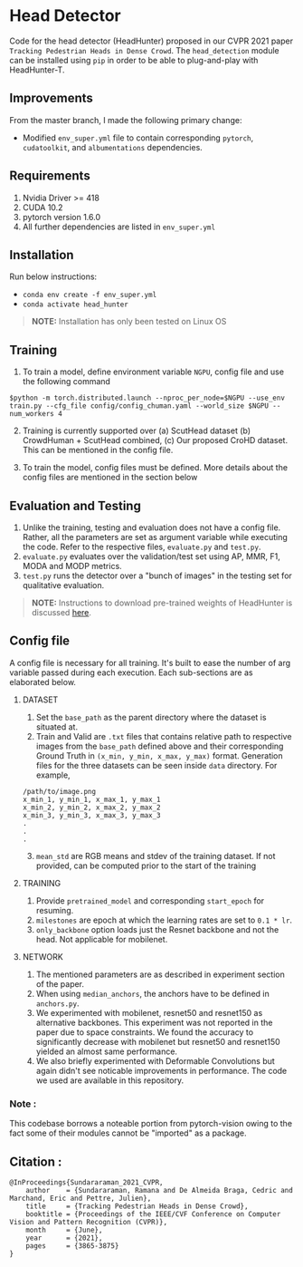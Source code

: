 # Head Detector

Code for the head detector (HeadHunter) proposed in our CVPR 2021 paper `Tracking Pedestrian Heads in Dense Crowd`. The `head_detection` module can be installed using `pip` in order to be able to plug-and-play with HeadHunter-T.

## Improvements

From the master branch, I made the following primary change:

* Modified `env_super.yml` file to contain corresponding `pytorch`, `cudatoolkit`, and `albumentations` dependencies.

## Requirements

1. Nvidia Driver >= 418
2. CUDA 10.2 
3. pytorch version 1.6.0
4. All further dependencies are listed in `env_super.yml`

## Installation

Run below instructions:

* `conda env create -f env_super.yml`
* `conda activate head_hunter`

> **NOTE:** Installation has only been tested on Linux OS 

## Training

1. To train a model, define environment variable `NGPU`, config file and use the following command

``` $python -m torch.distributed.launch --nproc_per_node=$NGPU --use_env train.py --cfg_file config/config_chuman.yaml --world_size $NGPU --num_workers 4 ```

2. Training is currently supported over (a) ScutHead dataset (b) CrowdHuman + ScutHead combined, (c) Our proposed CroHD dataset. This can be mentioned in the config file. 

3. To train the model, config files must be defined. More details about the config files are mentioned in the section below

## Evaluation and Testing

1. Unlike the training, testing and evaluation does not have a config file. Rather, all the parameters are set as argument variable while executing the code. Refer to the respective files, `evaluate.py` and `test.py`.
2. `evaluate.py` evaluates over the validation/test set using AP, MMR, F1, MODA and MODP metrics. 
3. `test.py` runs the detector over a "bunch of images" in the testing set for qualitative evaluation.

> **NOTE:** Instructions to download pre-trained weights of HeadHunter is discussed [here](https://github.com/Sentient07/HeadHunter--T/issues/1).

## Config file

A config file is necessary for all training. It's built to ease the number of arg variable passed during each execution. Each sub-sections are as elaborated below.

1. DATASET
    1. Set the `base_path` as the parent directory where the dataset is situated at.
    2. Train and Valid are `.txt` files that contains relative path to respective images from the `base_path` defined above and their corresponding Ground Truth in `(x_min, y_min, x_max, y_max)` format. Generation files for the three datasets can be seen inside `data` directory. For example, 
    ```
    /path/to/image.png
    x_min_1, y_min_1, x_max_1, y_max_1
    x_min_2, y_min_2, x_max_2, y_max_2
    x_min_3, y_min_3, x_max_3, y_max_3
    .
    .
    .
    ```
    3. `mean_std` are RGB means and stdev of the training dataset. If not provided, can be computed prior to the start of the training
2. TRAINING
    1. Provide `pretrained_model` and corresponding `start_epoch` for resuming.
    2. `milestones` are epoch at which the learning rates are set to `0.1 * lr`.
    3. `only_backbone` option loads just the Resnet backbone and not the head. Not applicable for mobilenet.

3. NETWORK
    1. The mentioned parameters are as described in experiment section of the paper.
    2. When using `median_anchors`, the anchors have to be defined in `anchors.py`.
    3. We experimented with mobilenet, resnet50 and resnet150 as alternative backbones. This experiment was not reported in the paper due to space constraints. We found the accuracy to significantly decrease with mobilenet but resnet50 and resnet150 yielded an almost same performance.
    4. We also briefly experimented with Deformable Convolutions but again didn't see noticable improvements in performance. The code we used are available in this repository.

### Note : 
This codebase borrows a noteable portion from pytorch-vision owing to the fact some of their modules cannot be "imported" as a package. 


## Citation :

```
@InProceedings{Sundararaman_2021_CVPR,
    author    = {Sundararaman, Ramana and De Almeida Braga, Cedric and Marchand, Eric and Pettre, Julien},
    title     = {Tracking Pedestrian Heads in Dense Crowd},
    booktitle = {Proceedings of the IEEE/CVF Conference on Computer Vision and Pattern Recognition (CVPR)},
    month     = {June},
    year      = {2021},
    pages     = {3865-3875}
}
```

